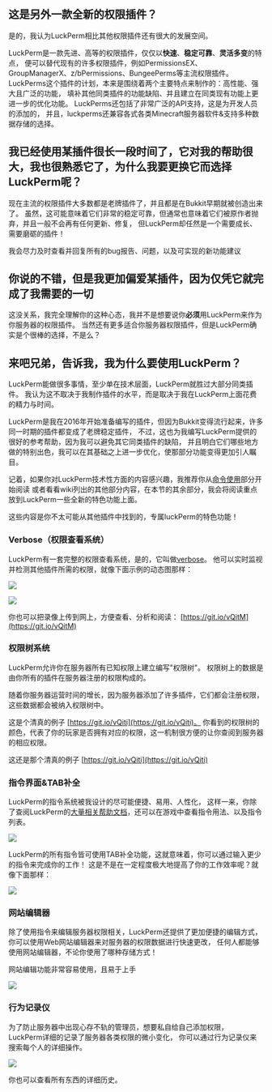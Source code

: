 <!--- https://paste.lucko.me/HWn0fZKoJn -->
## 这是另外一款全新的权限插件？
是的，我认为LuckPerm相比其他权限插件还有很大的发展空间。

LuckPerm是一款先进、高等的权限插件，仅仅以**快速**、**稳定可靠**、**灵活多变**的特点，
便可以替代现有的许多权限插件，例如PermissionsEX、GroupManagerX、z/bPermissions、BungeePerms等主流权限插件。
LuckPerms这个插件的计划，本来是围绕着两个主要特点来制作的：高性能、强大且广泛的功能，
填补其他同类插件的功能缺陷、并且建立在同类现有功能上更进一步的优化功能。
LuckPerms还包括了非常广泛的API支持，这是为开发人员的添加的，
并且，luckperms还兼容各式各类Minecraft服务器软件&支持多种数据存储的选择。

## 我已经使用某插件很长一段时间了，它对我的帮助很大，我也很熟悉它了，为什么我要更换它而选择LuckPerm呢？
现在主流的权限插件大多数都是老牌插件了，并且都是在Bukkit早期就被创造出来了。
虽然，这可能意味着它们非常的稳定可靠，但通常也意味着它们被原作者抛弃，并且一般不会再有任何更新、修复，
但LuckPerm却任然是一个需要成长、需要磨砺的插件！

我会尽力及时查看并回复所有的bug报告、问题，以及可实现的新功能建议

## 你说的不错，但是我更加偏爱某插件，因为仅凭它就完成了我需要的一切
这没关系，我完全理解你的这种心态，我并不是想要说你**必须**用LuckPerm来作为你服务器的权限插件。
当然还有更多适合你服务器权限插件，但是LuckPerm确实是个很棒的选择，不是么？

## 来吧兄弟，告诉我，我为什么要使用LuckPerm？
LuckPerm能做很多事情，至少单在技术层面，LuckPerm就胜过大部分同类插件。
我认为这不取决于我制作插件的水平，而是取决于我在LuckPerm上面花费的精力与时间。

LuckPerm是我在2016年开始准备编写的插件，但因为Bukkit变得流行起来，许多同一时期的插件都变成了老牌稳定插件，
不过，这也为我编写LuckPerm提供的很好的参考帮助，因为我可以避免其它同类插件的缺陷，
并且明白它们哪些地方做的特别出色，我可以在其基础之上进一步优化，使那部分功能变得更加引人瞩目。

记着，如果你对LuckPerm技术性方面的内容感兴趣，我推荐你从[命令使用](/Command-Usage.md)部分开始阅读
或者看看wiki列出的其他部分内容，在本节的其余部分，我会将阅读重点放到LuckPerm一些全新的特色功能上面。

这些内容是你不太可能从其他插件中找到的，专属luckPerm的特色功能！

### Verbose（权限查看系统）
LuckPerm有一套完整的权限查看系统，是的，它叫做[verbose](/Verbose.md)。
他可以实时监视并检测其他插件所需的权限，就像下面示例的动态图那样：

[![](https://thumbs.gfycat.com/FearlessVelvetyBellfrog-size_restricted.gif)](https://gfycat.com/FearlessVelvetyBellfrog)

[![](https://thumbs.gfycat.com/DistortedMetallicLabradorretriever-size_restricted.gif)](https://gfycat.com/DistortedMetallicLabradorretriever)

你也可以把录像上传到网上，方便查看、分析和阅读：
[https://git.io/vQitM](https://git.io/vQitM)

### 权限树系统
LuckPerm允许你在服务器所有已知权限上建立编写"权限树"。
权限树上的数据是由你所有的插件在服务器注册的权限构成的。

随着你服务器运营时间的增长，因为服务器添加了许多插件，它们都会注册权限，这些数据都会被纳入权限树中。

这是个清真的例子 [https://git.io/vQiti](https://git.io/vQiti)。
你看到的权限树的颜色，代表了你的玩家是否拥有对应的权限，这一机制很方便的让你查阅到服务器的相应权限。

这还是那个清真的例子 [https://git.io/vQiti](https://git.io/vQiti)

### 指令界面&TAB补全
LuckPerm的指令系统被我设计的尽可能便捷、易用、人性化，
这样一来，你除了查阅LuckPerm的[大量相关帮助文档](/Command-Usage.md)，还可以在游戏中查看指令用法、以及指令列表。

![](http://i.imgur.com/XIVPP6P.png)

LuckPerm的所有指令皆可使用TAB补全功能，这就意味着，你可以通过输入更少的指令来完成你的工作！
这是不是在一定程度极大地提高了你的工作效率呢？就像下面那样：

[![](https://zippy.gfycat.com/AnnualYoungKoi.gif)](https://gfycat.com/AnnualYoungKoi)

### 网站编辑器
除了使用指令来编辑服务器权限相关，LuckPerm还提供了更加便捷的编辑方式，
你可以使用Web网站编辑器来对服务器的权限数据进行快速更改，
任何人都能够使用网站编辑器，不论你使用了哪种存储方式！

网站编辑功能非常容易使用，且易于上手

[![](https://thumbs.gfycat.com/MeanThatChinesecrocodilelizard-size_restricted.gif)](https://gfycat.com/MeanThatChinesecrocodilelizard)

### 行为记录仪
为了防止服务器中出现心存不轨的管理员，想要私自给自己添加权限，
LuckPerm详细的记录了服务器各类权限的微小变化，
你可以通过行为记录仪来搜索每个人的详细操作。

![](http://i.imgur.com/Jfu8XCI.png)

你也可以查看所有东西的详细历史。